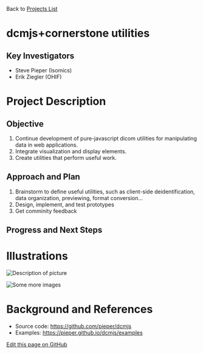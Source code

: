 Back to [Projects List](../../README.md#ProjectsList)

# dcmjs+cornerstone utilities

## Key Investigators

- Steve Pieper (Isomics)
- Erik Ziegler (OHIF)


# Project Description

## Objective

1. Continue development of pure-javascript dicom utilities for manipulating data in web applications.
1. Integrate visualization and display elements.
1. Create utilities that perform useful work.

## Approach and Plan

1. Brainstorm to define useful utilities, such as client-side deidentification, data organization, previewing, format conversion...
1. Design, implement, and test prototypes
1. Get comminity feedback

## Progress and Next Steps

<!--Describe progress and next steps in a few bullet points as you are making progress.-->

# Illustrations

<!--Add pictures and links to videos that demonstrate what has been accomplished.-->

![Description of picture](Example2.jpg)

![Some more images](Example2.jpg)

# Background and References

<!--Use this space for information that may help people better understand your project, like links to papers, source code, or data.-->

- Source code: https://github.com/pieper/dcmjs
- Examples: https://pieper.github.io/dcmjs/examples

<!--Link for editing page when displayed in GitHub pages-->
<a href="{{site.github.repository_url}}/edit/master/{{page.path}}">Edit this page on GitHub</a>
